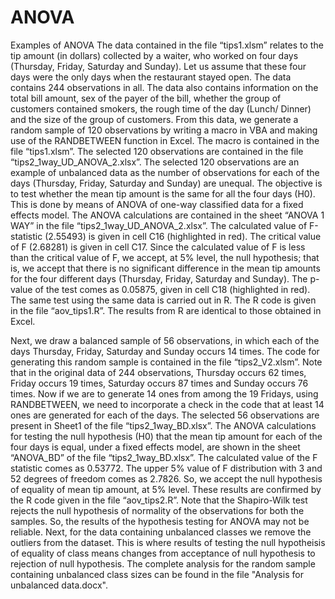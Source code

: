 # ANOVA
Examples of ANOVA
The data contained in the file “tips1.xlsm” relates to the tip amount (in dollars) collected by a waiter, who worked on four days (Thursday, Friday, Saturday and Sunday). Let us assume that these four days were the only days when the restaurant stayed open. The data contains 244 observations in all. The data also contains information on the total bill amount, sex of the payer of the bill, whether the group of customers contained smokers, the rough time of the day (Lunch/ Dinner) and the size of the group of customers. From this data, we generate a random sample of 120 observations by writing a macro in VBA and making use of the RANDBETWEEN function in Excel. The macro is contained in the file “tips1.xlsm”. The selected 120 observations are contained in the file “tips2_1way_UD_ANOVA_2.xlsx”. 
  The selected 120 observations are an example of unbalanced data as the number of observations for each of the days (Thursday, Friday, Saturday and Sunday) are unequal. The objective is to test whether the mean tip amount is the same for all the four days (H0). This is done by means of ANOVA of one-way classified data for a fixed effects model. The ANOVA calculations are contained in the sheet “ANOVA 1 WAY” in the file “tips2_1way_UD_ANOVA_2.xlsx”. The calculated value of F-statistic (2.55493) is given in cell C16 (highlighted in red). The critical value of F (2.68281) is given in cell C17. Since the calculated value of F is less than the critical value of F, we accept, at 5% level, the null hypothesis; that is, we accept that there is no significant difference in the mean tip amounts for the four different days (Thursday, Friday, Saturday and Sunday). The p-value of the test comes as 0.05875, given in cell C18 (highlighted in red). The same test using the same data is carried out in R. The R code is given in the file “aov_tips1.R”. The results from R are identical to those obtained in Excel.
  
  Next, we draw a balanced sample of 56 observations, in which each of the days Thursday, Friday, Saturday and Sunday occurs 14 times. The code for generating this random sample is contained in the file “tips2_V2.xlsm”. Note that in the original data of 244 observations, Thursday occurs 62 times, Friday occurs 19 times, Saturday occurs 87 times and Sunday occurs 76 times. Now if we are to generate 14 ones from among the 19 Fridays, using RANDBETWEEN, we need to incorporate a check in the code that at least 14 ones are generated for each of the days. The selected 56 observations are present in Sheet1 of the file “tips2_1way_BD.xlsx”. The ANOVA calculations for testing the null hypothesis (H0) that the mean tip amount for each of the four days is equal, under a fixed effects model, are shown in the sheet “ANOVA_BD” of the file “tips2_1way_BD.xlsx”. The calculated value of the  F statistic comes as 0.53772. The upper 5% value of F distribution with 3 and 52 degrees of freedom comes as 2.7826. So, we accept the null hypothesis of equality of mean tip amount, at 5% level. These results are confirmed by the R code given in the file “aov_tips2.R”. Note that the Shapiro-Wilk test rejects the null hypothesis of normality of the observations for both the samples. So, the results of the hypothesis testing for ANOVA may not be reliable. 
  Next, for the data containing unbalanced classes we remove the outliers from the dataset. This is where results of testing the null hypotheisis of equality of class means changes from acceptance of null hypothesis to rejection of null hypothesis. The complete analysis for the random sample containing unbalanced class sizes can be found in the file "Analysis for unbalanced data.docx".
